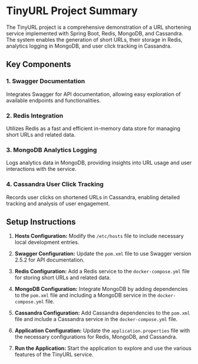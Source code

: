# TinyURL Project Summary

The TinyURL project is a comprehensive demonstration of a URL shortening service implemented with Spring Boot, Redis, MongoDB, and Cassandra. The system enables the generation of short URLs, their storage in Redis, analytics logging in MongoDB, and user click tracking in Cassandra.

## Key Components

### 1. Swagger Documentation

Integrates Swagger for API documentation, allowing easy exploration of available endpoints and functionalities.

### 2. Redis Integration

Utilizes Redis as a fast and efficient in-memory data store for managing short URLs and related data.

### 3. MongoDB Analytics Logging

Logs analytics data in MongoDB, providing insights into URL usage and user interactions with the service.

### 4. Cassandra User Click Tracking

Records user clicks on shortened URLs in Cassandra, enabling detailed tracking and analysis of user engagement.

## Setup Instructions

1. **Hosts Configuration:** Modify the `/etc/hosts` file to include necessary local development entries.

2. **Swagger Configuration:** Update the `pom.xml` file to use Swagger version 2.5.2 for API documentation.

3. **Redis Configuration:** Add a Redis service to the `docker-compose.yml` file for storing short URLs and related data.

4. **MongoDB Configuration:** Integrate MongoDB by adding dependencies to the `pom.xml` file and including a MongoDB service in the `docker-compose.yml` file.

5. **Cassandra Configuration:** Add Cassandra dependencies to the `pom.xml` file and include a Cassandra service in the `docker-compose.yml` file.

6. **Application Configuration:** Update the `application.properties` file with the necessary configurations for Redis, MongoDB, and Cassandra.

7. **Run the Application:** Start the application to explore and use the various features of the TinyURL service.


